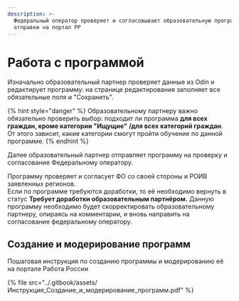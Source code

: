 ```yaml
---
description: >-
  Федеральный оператор проверяет и согласовывает образовательную программу для
  отправки на портал РР
---
```


# Работа с программой

Изначально образовательный партнер проверяет данные из Odin и редактирует программу: на странице редактирования заполняет все обязательные поля и "Сохранить".

{% hint style="danger" %}
Образовательному партнеру важно обязательно проверить выбор: подходит ли программа **для всех граждан, кроме категории "Ищущие"** **/для всех категорий граждан**. От этого зависит, какие категории смогут пройти обучение по данной программе.
{% endhint %}

Далее образовательный партнер отправляет программу на проверку и согласование Федеральному оператору.

Программу проверяет и согласует ФО со своей стороны и РОИВ заявленных регионов. \
Если по программе требуются доработки, то её необходимо вернуть в статус **Требует доработки образовательным партнёром.**  Данную программу необходимо будет скорректировать образовательному партнеру, опираясь на комментарии, и вновь направить на согласование федеральному оператору.

## Создание и модерирование программ &#x20;

Пошаговая инструкция по созданию программы и модерированию её на портале Работа России

{% file src="../.gitbook/assets/Инструкция_Создание_и_модерирование_программ.pdf" %}
